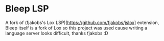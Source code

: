 # Bleep LSP
A fork of (fjakobs's Lox LSP)[https://github.com/fjakobs/jslox] extension, Bleep itself is a fork of Lox so this project was used cause writing a language server looks difficult, thanks fjakobs :D